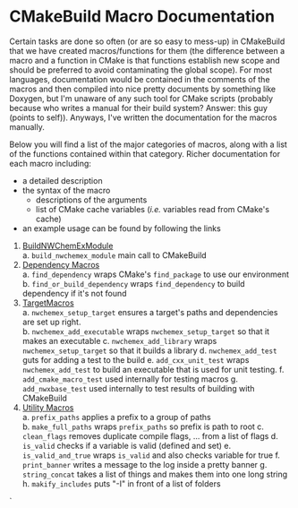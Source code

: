CMakeBuild Macro Documentation
================================

Certain tasks are done so often (or are so easy to mess-up) in CMakeBuild that
we have created macros/functions for them (the difference between a macro and a
function in CMake is that functions establish new scope and should be 
preferred to avoid contaminating the global scope).  For most languages, 
documentation would be contained in the comments of the macros and then compiled
into nice pretty documents by something like Doxygen, but I'm unaware 
of any such tool for CMake scripts (probably because who writes a manual for 
their build system? Answer: this guy (points to self)).  Anyways, I've written
the documentation for the macros manually.

Below you will find a list of the major categories of macros, along with a 
list of the functions contained within that category.  Richer documentation for 
each macro including:
- a detailed description 
- the syntax of the macro 
  - descriptions of the arguments
  - list of CMake cache variables (*i.e.* variables read from CMake's cache) 
- an example usage
can be found by following the links

1. [BuildNWChemExModule](BuildNWChemExModule.md)  
   a. `build_nwchemex_module` main call to CMakeBuild  
1. [Dependency Macros](DependencyMacros.md)    
   a. `find_dependency` wraps CMake's `find_package` to use our environment    
   b. `find_or_build_dependency` wraps `find_dependency` to build dependency if
      it's not found   
2. [TargetMacros](TargetMacros.md)  
   a. `nwchemex_setup_target` ensures a target's paths and dependencies are set
      up right.  
   b. `nwchemex_add_executable` wraps `nwchemex_setup_target` so that it makes
      an executable
   c. `nwchemex_add_library` wraps `nwchemex_setup_target` so that it builds a
      library 
   d. `nwchemex_add_test` guts for adding a test to the build
   e. `add_cxx_unit_test` wraps `nwchemex_add_test` to build an 
   executable that is used for unit testing.
   f. `add_cmake_macro_test` used internally for testing macros
   g. `add_nwxbase_test` used internally to test results of building with
       CMakeBuild
2. [Utility Macros](UtiltityMacros.md)    
   a. `prefix_paths` applies a prefix to a group of paths   
   b. `make_full_paths` wraps `prefix_paths` so prefix is path to root
   c. `clean_flags` removes duplicate compile flags, ... from a list of flags
   d. `is_valid` checks if a variable is valid (defined and set)
   e. `is_valid_and_true` wraps `is_valid` and also checks variable for true
   f. `print_banner` writes a message to the log inside a pretty banner
   g. `string_concat` takes a list of things and makes them into one long string
   h. `makify_includes` puts "-I" in front of a list of folders


`

